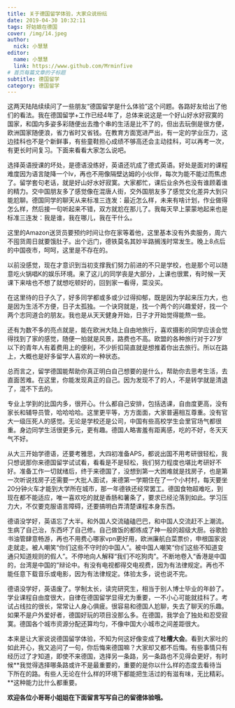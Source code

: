 ```yaml
---
title: 关于德国留学体验，大家众说纷纭 
date: 2019-04-30 10:32:11
tags: 好姑娘在德国
cover: /img/14.jpeg
author: 
  nick: 小慧慧
editor:
  name: 小慧慧
  link: https://www.github.com/Mrminfive
# 首页每篇文章的子标题
subtitle: 德国留学
category: 德国留学
---
```


这两天陆陆续续问了一些朋友“德国留学是什么体验”这个问题。各路好友给出了他们的看法。我在德国留学+工作已经4年了，总体来说这是一个好山好水好寂寞的国家，和国内多姿多彩随便出去撸个串的生活是比不了的，但出去玩倒是很方便，欧洲国家随便浪，省力省时又省钱。在教育方面宽进严出，有一定的学业压力，这边挂科也不是个新鲜事，有些童鞋担心成绩不够高还会主动挂科，可以再考一次，有更长时间复习。下面来看看大家怎么说吧。

选择英语授课的坏处，是德语没练好，英语还坑成了德式英语。好处是面对的课程难度因为语言陡降一个lv，再也不用像隔壁达姆的小伙伴，每次为能不能过而焦虑了。留学套句老话，就是好山好水好寂寞。大家都忙，课后业余外也没有谁顾着谁的精力。交中国朋友多了感觉像在混唐人街，交外国朋友多了感觉文化差异大到只能尬聊。德国同学的聊天从来标准三连发：最近怎么样，未来有啥计划，作业做得怎么样，然后接一句听起来不错，双方就尬在那儿了。我每天早上蒙蒙地起来也是标准三连发：我是谁，我在哪儿，我在干什么。

这里的Amazon送货员要预约时间让你在家等着他，这里基本没有外卖服务，周六不囤货周日就要饿肚子。出个远门，德铁莫名其妙半路搁浅时常发生。晚上8点后的中国夜市，呵呵，这里是不存在的。


以前没感觉，现在才意识到当初支撑我们努力前进的不只是学校，也是那个可以随意吃火锅唱K的娱乐环境。来了这儿的同学丧是大部分，上课也很累，有时候一天课下来啥也不想了就想吃顿好的，回到家一看得，菜没买。
  

在这里待的日子久了，好多同学都或多或少过得抑郁，既是因为学起来压力大，也是因为生活不方便，日子太孤独。一个诀窍就是，找一个两个的兴趣爱好，找一个两个志同道合的朋友。我也是从天天健身开始，日子才开始觉得能熬一些。


还有为数不多的亮点就是，能在欧洲大陆上自由地旅行，喜欢摄影的同学应该会觉得找到了家的感觉，随便一拍就是风景，路费也不高。欧盟的各种旅行对于27岁以下的青年人有着费用上的便利，不少折扣简直就是想推着你出去旅行。所以在路上，大概也是好多留学人喜欢的一种状态。

  

总而言之，留学德国能帮助你真正明白自己想要的是什么，帮助你去思考生活，去直面苦难。在这里，你能发现真正的自己。因为发现不了的人，不是转学就是清退了，混不下去的。

  

专业上学到的比国内多，很开心。什么都自己安排，包括选课，自由度更高，没有家长和辅导员管，哈哈哈哈。这里更平等，方方面面，大家普遍相互尊重。没有官大一级压死人的感觉。无论是学校还是公司，中国有些高校学生会里官场气都很重。身边同学生活很更多元，更有趣。德国人略害羞有距离感，吃的不好，冬天天气不好。

  

从大三开始学德语，还要考雅思，大四初准备APS，都说出国不用考研很轻松，我只想说那你来德国留学试试看，看看是不是轻松，我们努力程度也堪比考研好不好。准备工作一切就绪后，终于来德国了，没想到第一大困难就是找房子，也是第一次听说找房子还需要一大批人面试，来德第一学期住在了一个小村村，每天要坐20分钟火车才能到大学所在城市，那一年德铁还经常罢工。德国食物超难吃，到现在都不能适应，唯一喜欢吃的就是香肠和薯条了，要求已经沦落到如此。学习压力大，不仅要克服语言障碍，还要搞明白弄清楚课程本身东西。

  

德语没学好，英语忘了大半。和外国人交流磕磕巴巴，和中国人交流赶不上潮流。生病了自己治，东西坏了自己修。自己做饭的都练成了神一般的超级大厨。谷歌脸书油管肆意畅游，再也不用费心哪家vpn更好用，欧洲廉航白菜票价，申根国家说走就走。被人嘲笑“你们这些不守时的中国人”。被中国人嘲笑“你们这些不知道变通只知道规则的假人”。不停地向人解释“我们不吃狗肉”。不断地卷入“香港是中国的，台湾是中国的”辩论中。有没有电视都得交电视费，因为有法律规定。再也不能任意下载音乐或电影，因为有法律规定。体验太多，说也说不完。

  

德语没学好，英语废了。学制太长，读完研究生，相当于别人博士毕业的年龄了。学业课程自由度很大，自律在德国留学显得尤为重要，一不小心可能就挂科了。考试占线拉的很长，常常让人身心俱疲。很容易和德国人尬聊，失去了聊天的乐趣。如果不是户外爱好者，德国好玩的项目没那么多。在德国，我学会了独处和忍受寂寞。德国各个城市资源分配还算均匀，不像中国大小城市之间差距很大。


本来是让大家说说德国留学体验，不知为何这好像变成了**吐槽大会**。看到大家吐的如此开心，我又追问了一句，你后悔来德国嘛？大家却又都不后悔。有些事情只有经历过了才知道，即使不来德国，选择另一条路，另一条路也不见得会更好，有时候**我觉得选择哪条路或许不是最重要的，重要的是你以什么样的态度去看待当下所在的路。有些人无论在什么样的环境下都能把生活过的有滋有味，无比精彩。**这种能力比什么都重要。

**欢迎各位小哥哥小姐姐在下面留言写写自己的留德体验哦。**